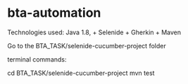 # bta-automation

Technologies used:
Java 1.8, + Selenide + Gherkin + Maven

Go to the BTA_TASK/selenide-cucumber-project folder


terminal commands:

cd BTA_TASK/selenide-cucumber-project
mvn test
